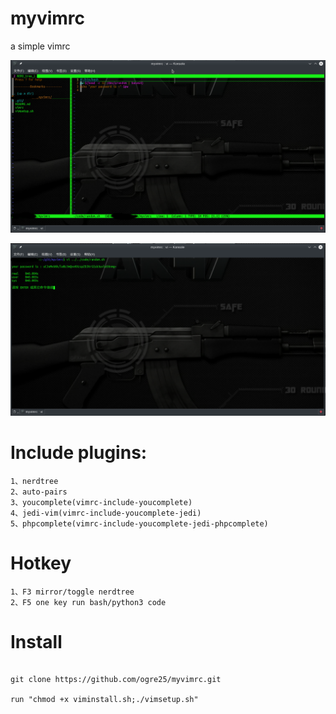 # myvimrc

a simple vimrc

<p align=center><img src="https://github.com/ogre25/myvimrc/blob/master/Screenshot_20190828_122536.png"></p>
<p align=center><img src="https://github.com/ogre25/myvimrc/blob/master/Screenshot_20190828_122415.png"></p>

# Include plugins:
```Shell session
1、nerdtree
2、auto-pairs
3、youcomplete(vimrc-include-youcomplete)
4、jedi-vim(vimrc-include-youcomplete-jedi)
5、phpcomplete(vimrc-include-youcomplete-jedi-phpcomplete)
```
# Hotkey
```Shell session
1、F3 mirror/toggle nerdtree
2、F5 one key run bash/python3 code
```
# Install
```Shell session

git clone https://github.com/ogre25/myvimrc.git 

run "chmod +x viminstall.sh;./vimsetup.sh" 

```
